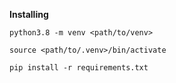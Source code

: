 **Installing**


```
python3.8 -m venv <path/to/venv>
```

```
source <path/to/.venv>/bin/activate
```

```
pip install -r requirements.txt
```
